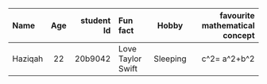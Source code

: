 | Name   | Age | student Id | Fun fact   | Hobby | favourite mathematical concept
|:-------|:---:|------------:|:-------|:---:|------------:|
| Haziqah |  22 |    20b9042 |Love Taylor Swift| Sleeping | c^2= a^2+b^2 |
